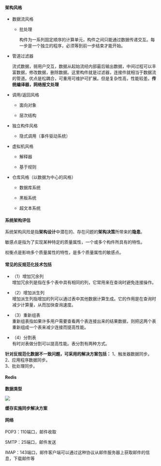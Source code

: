 #### 架构风格

- 数据流风格
  
  - 批处理
    
    构件为一系列固定顺序的计算单元，构件之间只能通过数据传递交互。每一步是一个独立的程序，必须等到前一步结束才能开始。
    
- 管道过滤器
  
  流式数据，弱用户交互，数据从起始流经内部最后输出数据，中间过程可以丰富数据，修改数据，删除数据。这里构件就是过滤器，连接件就相当于数据流的管道。优点是松耦合，可重用可维护可扩展。但是复杂性高，性能较差。**传统编译器，网络报文处理**
  
- 调用/返回风格
  
  - 面向对象
    
  - 层次结构
    
- 独立构件风格
  
  - 隐式调用（事件驱动系统）
- 虚拟机风格
  
  - 解释器
    
  - 基于规则
    
- 仓库风格（以数据为中心的风格）
  
  - 数据库系统
    
  - 黑板系统
    
  - 超文本系统

#### 系统架构评估

系统架构风险是指**架构设计**中潜在的、存在问题的**架构决策**所带来的**隐患**。

敏感点是指为了实现某种特定的质量属性，一个或多个构件所具有的特性。

权衡点是影响多个质量属性的特性，是多个质量属性的敏感点。

#### 常见的反规范化技术包括

- （1）增加冗余列  
  增加冗余列是指在多个表中具有相同的列，它常用来在查询时避免连接操作。
  
- （2）增加派生列  
  增加派生列指增加的列可以通过表中其他数据计算生成。它的作用是在查询时减少计算量，从而加快查询速度。
  
- （3）重新组表  
  重新组表指如果许多用户需要查看两个表连接出来的结果数据，则把这两个表重新组成一个表来减少连接而提高性能。
  
- （4）分割表  
  有时对表做分割可以提高性能。表分割有两种方式。
  

**针对反规范化数据不一致问题，可采用的解决方案包括：** 
1、触发器数据同步。  
2、应用程序数据同步。  
3、批处理同步。

#### Redis

**数据类型**

![](https://img.kuaiwenyun.com/images/shiti/2023-03/942/uXzLFKQUH6.png)

**缓存实施同步解决方案**

#### 网络

POP3：110端口，邮件收取

SMTP：25端口，邮件发送

IMAP：143端口，邮件客户端可以通过这种协议从邮件服务器上获取邮件的信息，下载邮件等
